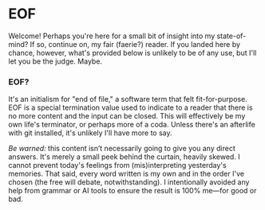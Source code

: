 # EOF

Welcome! Perhaps you're here for a small bit of insight into my state-of-mind? If so, continue on, my fair (faerie?) reader. If you landed here by chance, however, what's provided below is unlikely to be of any use, but I'll let you be the judge. Maybe.

### EOF?

It's an initialism for "end of file," a software term that felt fit-for-purpose. EOF is a special termination value used to indicate to a reader that there is no more content and the input can be closed. This will effectively be my own life's terminator, or perhaps more of a coda. Unless there's an afterlife with git installed, it's unlikely I'll have more to say.

*Be warned:* this content isn’t necessarily going to give you any direct answers. It's merely a small peek behind the curtain, heavily skewed. I cannot prevent today's feelings from (mis)interpreting yesterday's memories. That said, every word written is my own and in the order I've chosen (the free will debate, notwithstanding). I intentionally avoided any help from grammar or AI tools to ensure the result is 100% me—for good or bad.
